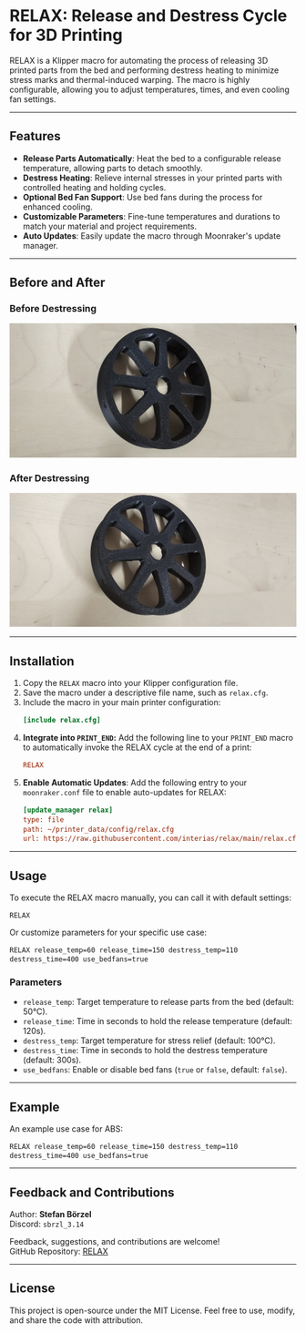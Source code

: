 # RELAX: Release and Destress Cycle for 3D Printing

RELAX is a Klipper macro for automating the process of releasing 3D printed parts from the bed and performing destress heating to minimize stress marks and thermal-induced warping. The macro is highly configurable, allowing you to adjust temperatures, times, and even cooling fan settings.

---

## Features

- **Release Parts Automatically**: Heat the bed to a configurable release temperature, allowing parts to detach smoothly.
- **Destress Heating**: Relieve internal stresses in your printed parts with controlled heating and holding cycles.
- **Optional Bed Fan Support**: Use bed fans during the process for enhanced cooling.
- **Customizable Parameters**: Fine-tune temperatures and durations to match your material and project requirements.
- **Auto Updates**: Easily update the macro through Moonraker's update manager.

---

## Before and After

### Before Destressing
![Before Destressing](images/before.jpg)

### After Destressing
![After Destressing](images/after.jpg)

---

## Installation

1. Copy the `RELAX` macro into your Klipper configuration file.
2. Save the macro under a descriptive file name, such as `relax.cfg`.
3. Include the macro in your main printer configuration:
   ```ini
   [include relax.cfg]
   ```
4. **Integrate into `PRINT_END`:** Add the following line to your `PRINT_END` macro to automatically invoke the RELAX cycle at the end of a print:
   ```ini
   RELAX
   ```
5. **Enable Automatic Updates**:
   Add the following entry to your `moonraker.conf` file to enable auto-updates for RELAX:
   ```ini
   [update_manager relax]
   type: file
   path: ~/printer_data/config/relax.cfg
   url: https://raw.githubusercontent.com/interias/relax/main/relax.cfg
   ```

---

## Usage

To execute the RELAX macro manually, you can call it with default settings:
```gcode
RELAX
```

Or customize parameters for your specific use case:
```gcode
RELAX release_temp=60 release_time=150 destress_temp=110 destress_time=400 use_bedfans=true
```

### Parameters
- `release_temp`: Target temperature to release parts from the bed (default: 50°C).
- `release_time`: Time in seconds to hold the release temperature (default: 120s).
- `destress_temp`: Target temperature for stress relief (default: 100°C).
- `destress_time`: Time in seconds to hold the destress temperature (default: 300s).
- `use_bedfans`: Enable or disable bed fans (`true` or `false`, default: `false`).

---

## Example

An example use case for ABS:
```gcode
RELAX release_temp=60 release_time=150 destress_temp=110 destress_time=400 use_bedfans=true
```

---

## Feedback and Contributions

Author: **Stefan Börzel**  
Discord: `sbrzl_3.14`

Feedback, suggestions, and contributions are welcome!  
GitHub Repository: [RELAX](https://github.com/interias/relax)

---

## License

This project is open-source under the MIT License. Feel free to use, modify, and share the code with attribution.

